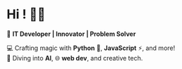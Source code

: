 # Hi ! 👋✨

🚀 **IT Developer | Innovator | Problem Solver**

💻 Crafting magic with **Python** 🐍, **JavaScript** ⚡, and more!  
🤖 Diving into **AI**, 🌐 **web dev**, and creative tech.  

